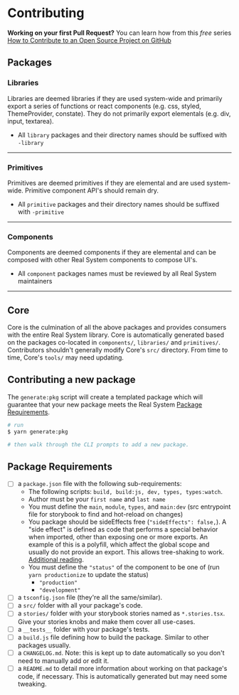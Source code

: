 # Contributing

**Working on your first Pull Request?** You can learn how from this *free* series [How to Contribute to an Open Source Project on GitHub](https://kcd.im/pull-request)

## **Packages**

### **Libraries**

Libraries are deemed libraries if they are used system-wide and primarily export a series of functions or react components (e.g. css, styled, ThemeProvider, constate). They do not primarily export elementals (e.g. div, input, textarea).

- All `library` packages and their directory names should be suffixed with `-library`

---

### **Primitives**

Primitives are deemed primitives if they are elemental and are used system-wide. Primitive component API's should remain dry.

- All `primitive` packages and their directory names should be suffixed with `-primitive`

---

### **Components**

Components are deemed components if they are elemental and can be composed with other Real System components to compose UI's.

- All `component` packages names must be reviewed by all Real System maintainers

---

## **Core**

Core is the culmination of all the above packages and provides consumers with the entire Real System library. Core is automatically generated based on the packages co-located in `components/`, `libraries/` and `primitives/`. Contributors shouldn't generally modify Core's `src/` directory. From time to time, Core's `tools/` may need updating.

## **Contributing a new package**

The `generate:pkg` script will create a templated package which will guarantee that your new package meets the Real System [Package Requirements](#package-requirements).

```sh
# run
$ yarn generate:pkg

# then walk through the CLI prompts to add a new package.

```

## **Package Requirements**

- [ ] a `package.json` file with the following sub-requirements:
  - The following scripts: `build, build:js, dev, types, types:watch`.
  - Author must be your `first name` and `last name`
  - You must define the `main`, `module`, `types`, and `main:dev` (src entrypoint file for storybook to find and hot-reload on changes)
  - You package should be sideEffects free (`"sideEffects": false,`). A "side effect" is defined as code that performs a special behavior when imported, other than exposing one or more exports. An example of this is a polyfill, which affect the global scope and usually do not provide an export. This allows tree-shaking to work. [Additional reading](https://webpack.js.org/guides/tree-shaking/).
  - You must define the `"status"` of the component to be one of (run `yarn productionize` to update the status)
    - `"production"`
    - `"development"`
- [ ] a `tsconfig.json` file (they're all the same/similar).
- [ ] a `src/` folder with all your package's code.
- [ ] a `stories/` folder with your storybook stories named as `*.stories.tsx`. Give your stories knobs and make them cover all use-cases.
- [ ] a `__tests__` folder with your package's tests.
- [ ] a `build.js` file defining how to build the package. Similar to other packages usually.
- [ ] a `CHANGELOG.md`. Note: this is kept up to date automatically so you don't need to manually add or edit it.
- [ ] a `README.md` to detail more information about working on that package's code, if necessary. This is automatically generated but may need some tweaking.
